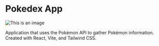 # Pokedex App


![This is an image](https://i.imgur.com/FF3DZXC.png)


Application that uses the Pokémon API to gather Pokémon information. Created with React, Vite, and Tailwind CSS.





